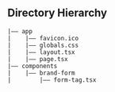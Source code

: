 ## Directory Hierarchy

```
|—— app
|    |—— favicon.ico
|    |—— globals.css
|    |—— layout.tsx
|    |—— page.tsx
|—— components
|    |—— brand-form
|        |—— form-tag.tsx
```

